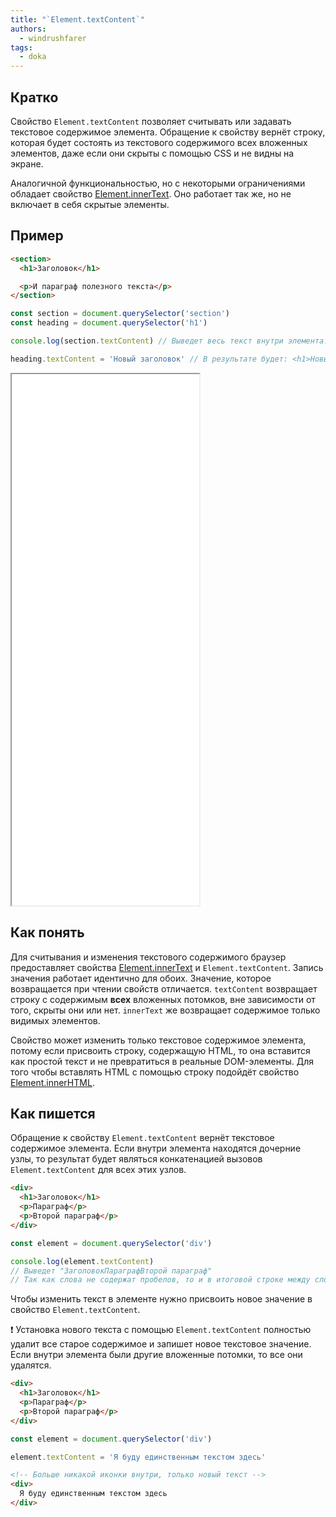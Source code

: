 ```yaml
---
title: "`Element.textContent`"
authors:
  - windrushfarer
tags:
  - doka
---
```


## Кратко

Свойство `Element.textContent` позволяет считывать или задавать текстовое содержимое элемента. Обращение к свойству вернёт строку, которая будет состоять из текстового содержимого всех вложенных элементов, даже если они скрыты с помощью CSS и не видны на экране.

Аналогичной функциональностью, но с некоторыми ограничениями обладает свойство [Element.innerText](/js/element-innertext/). Оно работает так же, но не включает в себя скрытые элементы.

## Пример
```html
<section>
  <h1>Заголовок</h1>

  <p>И параграф полезного текста</p>
</section>
```

```js
const section = document.querySelector('section')
const heading = document.querySelector('h1')

console.log(section.textContent) // Выведет весь текст внутри элемента: "ЗаголовокИ параграф полезного текста"

heading.textContent = 'Новый заголовок' // В результате будет: <h1>Новый заголовок</h1>
```

<iframe title="Element.textContent — Element.textContent — Дока" src="demos/index/" height="850"></iframe>

## Как понять

Для считывания и изменения текстового содержимого браузер предоставляет свойства [Element.innerText](/js/element-innertext/) и `Element.textContent`. Запись значения работает идентично для обоих. Значение, которое возвращается при чтении свойств отличается. `textContent` возвращает строку с содержимым **всех** вложенных потомков, вне зависимости от того, скрыты они или нет. `innerText` же возвращает содержимое только видимых элементов.

Свойство может изменить только текстовое содержимое элемента, потому если присвоить строку, содержащую HTML, то она вставится как простой текст и не превратиться в реальные DOM-элементы. Для того чтобы вставлять HTML c помощью строку подойдёт свойство [Element.innerHTML](/js/element-innerhtml/).

## Как пишется

Обращение к свойству `Element.textContent` вернёт текстовое содержимое элемента. Если внутри элемента находятся дочерние узлы, то результат будет являться конкатенацией вызовов `Element.textContent` для всех этих узлов.

```html
<div>
  <h1>Заголовок</h1>
  <p>Параграф</p>
  <p>Второй параграф</p>
</div>
```

```js
const element = document.querySelector('div')

console.log(element.textContent)
// Выведет "ЗаголовокПараграфВторой параграф"
// Так как слова не содержат пробелов, то и в итоговой строке между словами их тоже не будет
```

Чтобы изменить текст в элементе нужно присвоить новое значение в свойство `Element.textContent`.

<aside>

❗️ Установка нового текста с помощью `Element.textContent` полностью удалит все старое содержимое и запишет новое текстовое значение. Если внутри элемента были другие вложенные потомки, то все они удалятся.

</aside>

```html
<div>
  <h1>Заголовок</h1>
  <p>Параграф</p>
  <p>Второй параграф</p>
</div>
```

```js
const element = document.querySelector('div')

element.textContent = 'Я буду единственным текстом здесь'
```

```html
<!-- Больше никакой иконки внутри, только новый текст -->
<div>
  Я буду единственным текстом здесь
</div>
```
